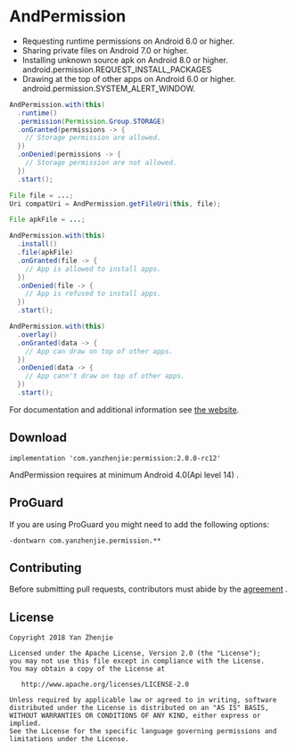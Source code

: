 ﻿# AndPermission
* Requesting runtime permissions on Android 6.0 or higher.
* Sharing private files on Android 7.0 or higher.
* Installing unknown source apk on Android 8.0 or higher.  
  android.permission.REQUEST_INSTALL_PACKAGES
* Drawing at the top of other apps on Android 6.0 or higher.  
  android.permission.SYSTEM_ALERT_WINDOW.

```java
AndPermission.with(this)
  .runtime()
  .permission(Permission.Group.STORAGE)
  .onGranted(permissions -> {
    // Storage permission are allowed.
  })
  .onDenied(permissions -> {
    // Storage permission are not allowed.
  })
  .start();
```

```java
File file = ...;
Uri compatUri = AndPermission.getFileUri(this, file);
```

```java
File apkFile = ...;

AndPermission.with(this)
  .install()
  .file(apkFile)
  .onGranted(file -> {
    // App is allowed to install apps.
  })
  .onDenied(file -> {
    // App is refused to install apps.
  })
  .start();
```

```java
AndPermission.with(this)
  .overlay()
  .onGranted(data -> {
    // App can draw on top of other apps.
  })
  .onDenied(data -> {
    // App cann't draw on top of other apps.
  })
  .start();
```

For documentation and additional information see [the website](http://yanzhenjie.github.io/AndPermission).

## Download
```
implementation 'com.yanzhenjie:permission:2.0.0-rc12'
```
AndPermission requires at minimum Android 4.0(Api level 14) .

## ProGuard
If you are using ProGuard you might need to add the following options:
```
-dontwarn com.yanzhenjie.permission.**
```

## Contributing
Before submitting pull requests, contributors must abide by the [agreement](CONTRIBUTING.md) .

## License
```text
Copyright 2018 Yan Zhenjie

Licensed under the Apache License, Version 2.0 (the "License");
you may not use this file except in compliance with the License.
You may obtain a copy of the License at

   http://www.apache.org/licenses/LICENSE-2.0

Unless required by applicable law or agreed to in writing, software
distributed under the License is distributed on an "AS IS" BASIS,
WITHOUT WARRANTIES OR CONDITIONS OF ANY KIND, either express or implied.
See the License for the specific language governing permissions and
limitations under the License.
```